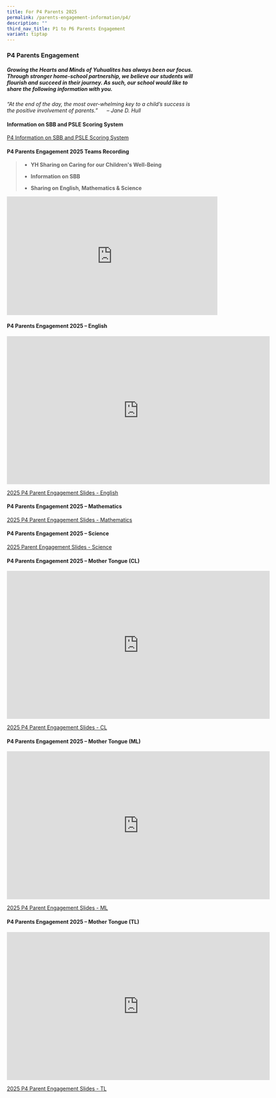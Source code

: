 ```yaml
---
title: For P4 Parents 2025
permalink: /parents-engagement-information/p4/
description: ""
third_nav_title: P1 to P6 Parents Engagement
variant: tiptap
---
```

<h3>P4 Parents Engagement</h3>
<h5>Growing the Hearts and Minds of Yuhualites has always been our focus. Through stronger home-school partnership, we believe our students will flourish and succeed in their journey. As such, our school would like to share the following information with you.</h5>
<p><em>“At the end of the day, the most over-whelming key to a child’s success is the positive involvement of parents.”&nbsp; &nbsp; &nbsp; – Jane D. Hull</em>
</p>
<h4><strong>Information on SBB and PSLE Scoring System</strong></h4>
<p><a href="/files/P4_Info_on_SBB_and_PSLE_Scoring_System_for_parents.pdf" rel="noopener nofollow" target="_blank">P4 Information on SBB and PSLE Scoring System</a>
</p>
<h4><strong>P4 Parents Engagement 2025 Teams Recording</strong></h4>
<blockquote>
<ul data-tight="true" class="tight">
<li>
<p><strong>YH Sharing on Caring for our Children's Well-Being</strong>
</p>
</li>
<li>
<p><strong>Information on SBB</strong>
</p>
</li>
<li>
<p><strong>Sharing on English, Mathematics &amp; Science</strong>
</p>
</li>
</ul>
</blockquote>
<div class="iframe-wrapper">
<iframe height="315" width="560" allowfullscreen="true" frameborder="0" src="https://www.youtube.com/embed/aj52Q1SkPag?si=s0o6Vqvg9uEfeqx9"></iframe>
</div>
<h4><strong>P4 Parents Engagement 2025 – English</strong></h4>
<div class="iframe-wrapper">
<iframe height="393" width="699" allowfullscreen="true" frameborder="0" src="https://www.youtube.com/embed/yrandZCqQUg?si=lTwYUD8XSmNx3TSc"></iframe>
</div>
<p><a href="/files/2025_P4_Parent_Engagement_EL.pdf" rel="noopener nofollow" target="_blank">2025 P4 Parent Engagement Slides - English</a>
</p>
<h4><strong>P4 Parents Engagement 2025 – Mathematics</strong></h4>
<p><a href="/files/2025_P4_Parent_Engagement_MA.pdf" rel="noopener nofollow" target="_blank">2025 P4 Parent Engagement Slides - Mathematics</a>
</p>
<h4><strong>P4 Parents Engagement 2025 – Science</strong></h4>
<p><a href="/files/2025_Parent_engagement_P4_SC.pdf" rel="noopener nofollow" target="_blank">2025 Parent Engagement Slides - Science</a>
</p>
<h4><strong>P4 Parents Engagement 2025 – Mother Tongue (CL)</strong></h4>
<div class="iframe-wrapper">
<iframe height="393" width="699" allowfullscreen="true" frameborder="0" src="https://www.youtube.com/embed/wYMqG7tBfHM?si=RVY5Cj23BBGwGPU-"></iframe>
</div>
<p><a href="/files/2025_P4_Parent_Engagement_CL.pdf" rel="noopener nofollow" target="_blank">2025 P4 Parent Engagement Slides - CL</a>
</p>
<h4><strong>P4 Parents Engagement 2025 – Mother Tongue (ML)</strong></h4>
<div class="iframe-wrapper">
<iframe height="393" width="699" allowfullscreen="true" frameborder="0" src="https://www.youtube.com/embed/xV6pMgza0LA?si=UsYrqOGr3ZpSCRSN"></iframe>
</div>
<p><a href="/files/2025_P4_Parent_Engagement_ML_New.pdf" rel="noopener nofollow" target="_blank">2025 P4 Parent Engagement Slides - ML</a>
</p>
<h4><strong>P4 Parents Engagement 2025 – Mother Tongue (TL)</strong></h4>
<div class="iframe-wrapper">
<iframe height="393" width="699" allowfullscreen="true" frameborder="0" src="https://www.youtube.com/embed/YWdbeZMuovU?si=bqrAwmGSUQ8Y8XJC"></iframe>
</div>
<p><a href="/files/2025_P4_Parent_Engagement_TL_New.pdf" rel="noopener nofollow" target="_blank">2025 P4 Parent Engagement Slides - TL</a>
</p>
<h4></h4>
<p></p>
<p></p>